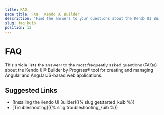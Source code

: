 ```yaml
---
title: FAQ
page_title: FAQ | Kendo UI Builder
description: "Find the answers to your questions about the Kendo UI Builder tool for creating and managing Angular and AngularJS-based web applications."
slug: faq_kuib
position: 13
---
```


# FAQ

This article lists the answers to the most frequently asked questions (FAQs) about the Kendo UI® Builder by Progress® tool for creating and managing Angular and AngularJS-based web applications.

## Suggested Links

* [Installing the Kendo UI Builder]({% slug getstarted_kuib %})
* [Troubleshooting]({% slug troubleshooting_kuib %})
